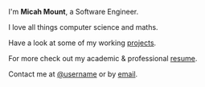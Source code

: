 ---
---

I'm **Micah Mount**, a Software Engineer.

I love all things computer science and maths.

Have a look at some of my working [projects].

For more check out my academic & professional [resume].

Contact me at [@username] or by [email].

[projects]: /projects
[resume]: /resume
[@username]: https://twitter.com/micahmount
[email]: mailto:me@micahmount.com

